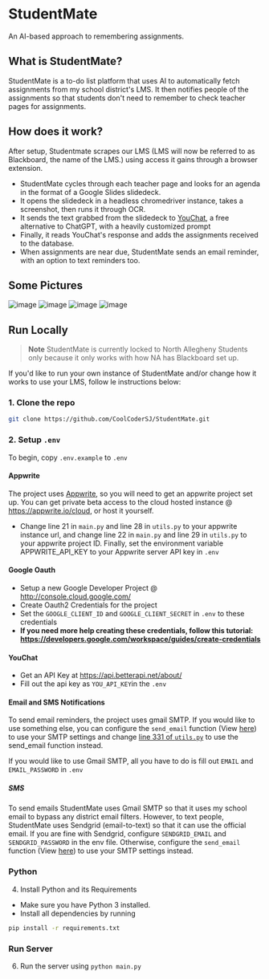 # StudentMate
An AI-based approach to remembering assignments.

## What is StudentMate?
StudentMate is a to-do list platform that uses AI to automatically fetch assignments from my school district's LMS. It then notifies people of the assignments so that students don't need to remember to check teacher pages for assignments.

## How does it work?
After setup, Studentmate scrapes our LMS (LMS will now be referred to as Blackboard, the name of the LMS.) using access it gains through a browser extension. 
- StudentMate cycles through each teacher page and looks for an agenda in the format of a Google Slides slidedeck. 
- It opens the slidedeck in a headless chromedriver instance, takes a screenshot, then runs it through OCR.
- It sends the text grabbed from the slidedeck to [YouChat](https://you.com/chat), a free alternative to ChatGPT, with a heavily customized prompt
- Finally, it reads YouChat's response and adds the assignments received to the database.
- When assignments are near due, StudentMate sends an email reminder, with an option to text reminders too.

## Some Pictures
![image](https://user-images.githubusercontent.com/53063247/230997454-70c9ad1a-ddcc-41c1-bbd0-951447464675.png) ![image](https://user-images.githubusercontent.com/53063247/230997591-062568d2-94fd-4160-968a-5851d0648c40.png) ![image](https://user-images.githubusercontent.com/53063247/230997685-604d630d-9898-463f-8918-e577f3aa7174.png) ![image](https://user-images.githubusercontent.com/53063247/230997773-bb57721f-1161-4b68-849a-2e4808669fc9.png)


## Run Locally
> **Note** StudentMate is currently locked to North Allegheny Students only because it only works with how NA has Blackboard set up.

If you'd like to run your own instance of StudentMate and/or change how it works to use your LMS, follow le instructions below:
### 1. Clone the repo
```bash
git clone https://github.com/CoolCoderSJ/StudentMate.git
```
### 2. Setup `.env`
To begin, copy `.env.example` to `.env`

#### Appwrite
The project uses [Appwrite](https://appwrite.io), so you will need to get an appwrite project set up. You can get private beta access to the cloud hosted instance @ https://appwrite.io/cloud, or host it yourself. 
- Change line 21 in `main.py` and line 28 in `utils.py` to your appwrite instance url, and change line 22 in `main.py` and line 29 in `utils.py` to your appwrite project ID. Finally, set the environment variable APPWRITE_API_KEY to your Appwrite server API key in `.env`

#### Google Oauth
- Setup a new Google Developer Project @ http://console.cloud.google.com/
- Create Oauth2 Credentials for the project
- Set the `GOOGLE_CLIENT_ID` and `GOOGLE_CLIENT_SECRET` in `.env` to these credentials
- **If you need more help creating these credentials, follow this tutorial: https://developers.google.com/workspace/guides/create-credentials**

#### YouChat
- Get an API Key at https://api.betterapi.net/about/
- Fill out the api key as `YOU_API_KEY`in the `.env`

#### Email and SMS Notifications
To send email reminders, the project uses gmail SMTP. If you would like to use something else, you can configure the `send_email` function (View [here](https://github.com/CoolCoderSJ/StudentMate/blob/9463713e773679b4149d49ff2605beced0141b2b/utils.py#L285)) to use your SMTP settings and change [line 331 of `utils.py`](https://github.com/CoolCoderSJ/StudentMate/blob/9463713e773679b4149d49ff2605beced0141b2b/utils.py#L331) to use the send_email function instead.

If you would like to use Gmail SMTP, all you have to do is fill out `EMAIL` and `EMAIL_PASSWORD` in `.env`

##### SMS
To send emails StudentMate uses Gmail SMTP so that it uses my school email to bypass any district email filters. However, to text people, StudentMate uses Sendgrid (email-to-text) so that it can use the official email. If you are fine with Sendgrid, configure `SENDGRID_EMAIL` and `SENDGRID_PASSWORD` in the env file. Otherwise, configure the `send_email` function (View [here](https://github.com/CoolCoderSJ/StudentMate/blob/9463713e773679b4149d49ff2605beced0141b2b/utils.py#L285)) to use your SMTP settings instead. 

### Python
4. Install Python and its Requirements
- Make sure you have Python 3 installed.
- Install all dependencies by running 
```bash
pip install -r requirements.txt
```
### Run Server
6. Run the server using `python main.py`
